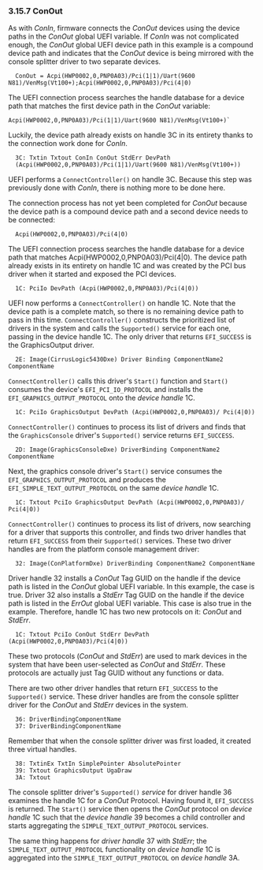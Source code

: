 <!--- @file
  3.15.7 ConOut

  Copyright (c) 2012-2018, Intel Corporation. All rights reserved.<BR>

  Redistribution and use in source (original document form) and 'compiled'
  forms (converted to PDF, epub, HTML and other formats) with or without
  modification, are permitted provided that the following conditions are met:

  1) Redistributions of source code (original document form) must retain the
     above copyright notice, this list of conditions and the following
     disclaimer as the first lines of this file unmodified.

  2) Redistributions in compiled form (transformed to other DTDs, converted to
     PDF, epub, HTML and other formats) must reproduce the above copyright
     notice, this list of conditions and the following disclaimer in the
     documentation and/or other materials provided with the distribution.

  THIS DOCUMENTATION IS PROVIDED BY TIANOCORE PROJECT "AS IS" AND ANY EXPRESS OR
  IMPLIED WARRANTIES, INCLUDING, BUT NOT LIMITED TO, THE IMPLIED WARRANTIES OF
  MERCHANTABILITY AND FITNESS FOR A PARTICULAR PURPOSE ARE DISCLAIMED. IN NO
  EVENT SHALL TIANOCORE PROJECT  BE LIABLE FOR ANY DIRECT, INDIRECT, INCIDENTAL,
  SPECIAL, EXEMPLARY, OR CONSEQUENTIAL DAMAGES (INCLUDING, BUT NOT LIMITED TO,
  PROCUREMENT OF SUBSTITUTE GOODS OR SERVICES; LOSS OF USE, DATA, OR PROFITS;
  OR BUSINESS INTERRUPTION) HOWEVER CAUSED AND ON ANY THEORY OF LIABILITY,
  WHETHER IN CONTRACT, STRICT LIABILITY, OR TORT (INCLUDING NEGLIGENCE OR
  OTHERWISE) ARISING IN ANY WAY OUT OF THE USE OF THIS DOCUMENTATION, EVEN IF
  ADVISED OF THE POSSIBILITY OF SUCH DAMAGE.

-->

### 3.15.7 ConOut

As with _ConIn_, firmware connects the _ConOut_ devices using the device paths
in the _ConOut_ global UEFI variable. If _ConIn_ was not complicated enough, the
_ConOut_ global UEFI device path in this example is a compound device path and
indicates that the _ConOut_ device is being mirrored with the console splitter
driver to two separate devices.

```
  ConOut = Acpi(HWP0002,0,PNP0A03)/Pci(1|1)/Uart(9600 N81)/VenMsg(Vt100+);Acpi(HWP0002,0,PNP0A03)/Pci(4|0)
```

The UEFI connection process searches the handle database for a device path that
matches the first device path in the _ConOut_ variable:

```
Acpi(HWP0002,0,PNP0A03)/Pci(1|1)/Uart(9600 N81)/VenMsg(Vt100+)`
```

Luckily, the device path already exists on handle 3C in its entirety thanks to
the connection work done for _ConIn_.

```
  3C: Txtin Txtout ConIn ConOut StdErr DevPath
  (Acpi(HWP0002,0,PNP0A03)/Pci(1|1)/Uart(9600 N81)/VenMsg(Vt100+))
```

UEFI performs a `ConnectController()` on handle 3C. Because this step was
previously done with _ConIn_, there is nothing more to be done here.

The connection process has not yet been completed for _ConOut_ because the
device path is a compound device path and a second device needs to be connected:

```
  Acpi(HWP0002,0,PNP0A03)/Pci(4|0)
```

The UEFI connection process searches the handle database for a device path that matches Acpi(HWP0002,0,PNP0A03)/Pci(4|0). The device path already exists in its entirety on handle 1C and was created by the PCI bus driver when it started and exposed the PCI devices.

```
  1C: PciIo DevPath (Acpi(HWP0002,0,PNP0A03)/Pci(4|0))
```

UEFI now performs a `ConnectController()` on handle 1C. Note that the device
path is a complete match, so there is no remaining device path to pass in this
time. `ConnectController()` constructs the prioritized list of drivers in the system
and calls the `Supported()` service for each one, passing in the device handle
1C. The only driver that returns `EFI_SUCCESS` is the GraphicsOutput driver.

```
  2E: Image(CirrusLogic5430Dxe) Driver Binding ComponentName2 ComponentName
```

`ConnectController()` calls this driver's `Start()` function and `Start()`
consumes the device's `EFI_PCI_IO_PROTOCOL` and installs the
`EFI_GRAPHICS_OUTPUT_PROTOCOL` onto the _device handle_ 1C.

```
  1C: PciIo GraphicsOutput DevPath (Acpi(HWP0002,0,PNP0A03)/ Pci(4|0))
```

`ConnectController()` continues to process its list of drivers and finds that
the `GraphicsConsole` driver's `Supported()` service returns `EFI_SUCCESS`.

```
  2D: Image(GraphicsConsoleDxe) DriverBinding ComponentName2 ComponentName
```

Next, the graphics console driver's `Start()` service consumes the 
`EFI_GRAPHICS_OUTPUT_PROTOCOL` and produces the `EFI_SIMPLE_TEXT_OUTPUT_PROTOCOL` 
on the same _device handle_ 1C.

```
  1C: Txtout PciIo GraphicsOutput DevPath (Acpi(HWP0002,0,PNP0A03)/
Pci(4|0))
```

`ConnectController()` continues to process its list of drivers, now searching
for a driver that supports this controller, and finds two driver handles that
return `EFI_SUCCESS` from their `Supported()` services. These two driver
handles are from the platform console management driver:

```
  32: Image(ConPlatformDxe) DriverBinding ComponentName2 ComponentName
```

Driver handle 32 installs a _ConOut_ Tag GUID on the handle if the device path
is listed in the _ConOut_ global UEFI variable. In this example, the case is
true. Driver 32 also installs a _StdErr_ Tag GUID on the handle if the device
path is listed in the _ErrOut_ global UEFI variable. This case is also true in
the example. Therefore, handle 1C has two new protocols on it: _ConOut_ and
_StdErr_.

```
  1C: Txtout PciIo ConOut StdErr DevPath (Acpi(HWP0002,0,PNP0A03)/Pci(4|0))
```

These two protocols (_ConOut_ and _StdErr_) are used to mark devices in the
system that have been user-selected as _ConOut_ and _StdErr_. These protocols
are actually just Tag GUID without any functions or data.

There are two other driver handles that return `EFI_SUCCESS` to the
`Supported()` service. These driver handles are from the console splitter
driver for the _ConOut_ and _StdErr_ devices in the system.

```
  36: DriverBindingComponentName
  37: DriverBindingComponentName
```

Remember that when the console splitter driver was first loaded, it created
three virtual handles.

```
  38: TxtinEx TxtIn SimplePointer AbsolutePointer
  39: Txtout GraphicsOutput UgaDraw
  3A: Txtout
```

The console splitter driver's `Supported()` _service_ for driver handle 36
examines the handle 1C for a _ConOut_ Protocol. Having found it, `EFI_SUCCESS`
is returned. The `Start()` service then opens the _ConOut_ protocol on _device
handle_ 1C such that the _device handle_ 39 becomes a child controller and
starts aggregating the `SIMPLE_TEXT_OUTPUT_PROTOCOL` services.

The same thing happens for _driver handle_ 37 with _StdErr_; the `SIMPLE_TEXT_OUTPUT_PROTOCOL` functionality on _device handle_ 1C is aggregated into the `SIMPLE_TEXT_OUTPUT_PROTOCOL` on _device handle_ 3A.
